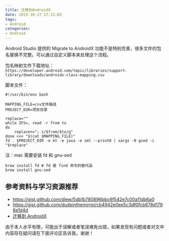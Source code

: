 ```yaml
---
title: 迁移到AndroidX
date: 2019-10-27 17:12:03
tags: 
- Android
categories:
- Android
---
```


Android Studio 提供的 Migrate to AndroidX 功能不是特别完善，很多文件的包名替换不完整。可以通过自定义脚本来处理这个流程。

<!--more-->

包名映射文件下载地址： `https://developer.android.com/topic/libraries/support-library/downloads/androidx-class-mapping.csv`

脚本文件：

```shell
#!/usr/bin/env bash

MAPPING_FILE=csv文件路径
PROJECT_DIR=项目目录

replace=""
while IFS=, read -r from to
do
	replace+="; s/$from/$to/g"
done <<< "$(cat $MAPPING_FILE)"
fd . $PROJECT_DIR -e kt -e java -e xml --print0 | xargs -0 gsed -i "$replace"

```



注：mac 需要安装 fd 和 gnu-sed

```
brew install fd # fd 是 find 命令的替代品
brew install gnu-sed 
```



##  参考资料与学习资源推荐

- https://gist.github.com/dlew/5db1b780896bbc6f542e7c00a11db6a0
- https://gist.github.com/dudeinthemirror/cb4942e0ee5c3df0fcb678d1798e1d4d
- [迁移到 AndroidX](https://developer.android.com/jetpack/androidx/migrate)

由于本人水平有限，可能出于误解或者笔误难免出错，如果发现有问题或者对文中内容存在疑问请在下面评论区告诉我，谢谢！